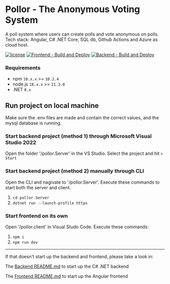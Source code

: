 # Pollor - The Anonymous Voting System

A poll system where users can create polls and vote anonymous on polls. Tech stack: Angular, C# .NET Core, SQL db, Github Actions and Azure as cloud host.

[![license](https://img.shields.io/github/license/devdanielsun/pollor)](https://github.com/devdanielsun/pollor/blob/main/LICENSE.txt)
[![Frontend - Build and Deploy](https://img.shields.io/github/actions/workflow/status/devdanielsun/pollor/azure-static-web-apps-witty-forest-0d354f403.yml?label=Frontend%20-%20Build%20and%20Deploy)](https://github.com/devdanielsun/pollor/actions/workflows/azure-static-web-apps-witty-forest-0d354f403.yml)
[![Backend - Build and Deploy](https://img.shields.io/github/actions/workflow/status/devdanielsun/pollor/main_pollor-backend-windows.yml?label=Backend%20-%20Build%20and%20Deploy)](https://github.com/devdanielsun/pollor/actions/workflows/main_pollor-backend-windows.yml)

### Requirements

* npm `10.x.x` >= `10.2.4`
* node.js `18.x.x` >= `21.3.0`
* .NET `8.x`

## Run project on local machine

Make sure the .env files are made and contain the correct values, and the mysql database is running.

### Start backend project (method 1) through Microsoft Visual Studio 2022

Open the folder '/pollor.Server' in the VS Studio. Select the project and hit `> Start`

### Start backend project (method 2) manually through CLI
 
Open the CLI and nagivate to '/pollor.Server'. Execute these commands to start both the server and client.
 
1. `cd pollor.Server`
2. `dotnet run --launch-profile https`

### Start frontend on its own
Open '/pollor.client' in Visual Studo Code. Execute these commands:

1. `npm i`
2. `npm run dev`

---

If that doesn't start up the backend and frontend, please take a look in:

The [Backend README.md](/pollor.Server/README.md) to start up the C# .NET backend

The [Frontend README.md](/pollor.client/README.md) to start up the Angular frontend
